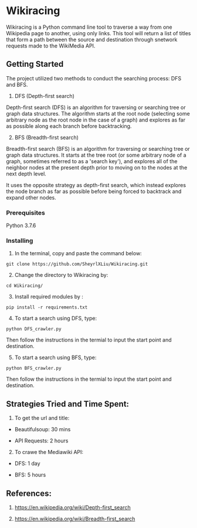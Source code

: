 # Wikiracing

Wikiracing is a Python command line tool to traverse a way from one Wikipedia page to another, using only links. This tool will return a list of titles that form a path between the source and destination through snetwork requests made to the WikiMedia API.

## Getting Started

The project utilized two methods to conduct the searching process: DFS and BFS. 

1. DFS (Depth-first search)

Depth-first search (DFS) is an algorithm for traversing or searching tree or graph data structures. The algorithm starts at the root node (selecting some arbitrary node as the root node in the case of a graph) and explores as far as possible along each branch before backtracking.

2. BFS (Breadth-first search)

Breadth-first search (BFS) is an algorithm for traversing or searching tree or graph data structures. It starts at the tree root (or some arbitrary node of a graph, sometimes referred to as a 'search key'), and explores all of the neighbor nodes at the present depth prior to moving on to the nodes at the next depth level.

It uses the opposite strategy as depth-first search, which instead explores the node branch as far as possible before being forced to backtrack and expand other nodes.

### Prerequisites

Python 3.7.6

### Installing

1. In the terminal, copy and paste the command below:

```
git clone https://github.com/SheyrlXLiu/Wikiracing.git
```

2. Change the directory to Wikiracing by:

```
cd Wikiracing/
```

3. Install required modules by :

```
pip install -r requirements.txt
```

4. To start a search using DFS, type:

```
python DFS_crawler.py 
```
Then follow the instructions in the termial to input the start point and destination. 

5. To start a search using BFS, type:

```
python BFS_crawler.py 
```
Then follow the instructions in the termial to input the start point and destination. 

## Strategies Tried and Time Spent:

1. To get the url and title:

* Beautifulsoup: 30 mins

* API Requests: 2 hours

2. To crawe the Mediawiki API:

* DFS: 1 day

* BFS: 5 hours

## References:

1. https://en.wikipedia.org/wiki/Depth-first_search

2. https://en.wikipedia.org/wiki/Breadth-first_search
